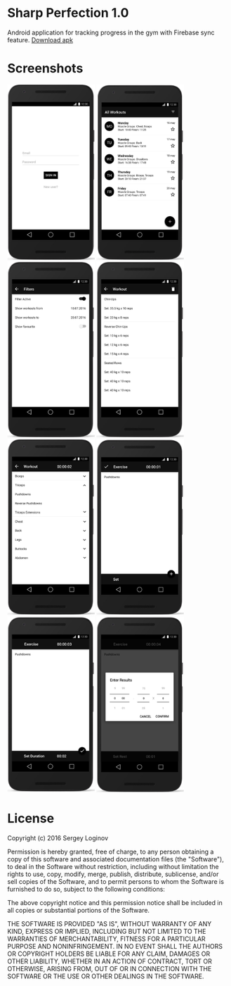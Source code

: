 # Sharp Perfection 1.0
Android application for tracking progress in the gym with Firebase sync feature. [Download apk](/app/app-release.apk)

# Screenshots
<img src="/screenshots/00_sign_in.jpg?raw=true" alt="alt text" width="199" height="400">
<img src="/screenshots/02_main.jpg?raw=true" alt="alt text" width="199" height="400">
<img src="/screenshots/03_filters.jpg?raw=true" alt="alt text" width="199" height="400">
<img src="/screenshots/04_view.jpg?raw=true" alt="alt text" width="199" height="400">
<img src="/screenshots/05_choose_exercise.jpg?raw=true" alt="alt text" width="199" height="400">
<img src="/screenshots/06_start_set.jpg?raw=true" alt="alt text" width="199" height="400">
<img src="/screenshots/07_finish_set.jpg?raw=true" alt="alt text" width="199" height="400">
<img src="/screenshots/08_accept_set.jpg?raw=true" alt="alt text" width="199" height="400">

# License
Copyright (c) 2016 Sergey Loginov

Permission is hereby granted, free of charge, to any person obtaining a copy
of this software and associated documentation files (the "Software"), to deal
in the Software without restriction, including without limitation the rights
to use, copy, modify, merge, publish, distribute, sublicense, and/or sell
copies of the Software, and to permit persons to whom the Software is
furnished to do so, subject to the following conditions:

The above copyright notice and this permission notice shall be included in all
copies or substantial portions of the Software.

THE SOFTWARE IS PROVIDED "AS IS", WITHOUT WARRANTY OF ANY KIND, EXPRESS OR
IMPLIED, INCLUDING BUT NOT LIMITED TO THE WARRANTIES OF MERCHANTABILITY,
FITNESS FOR A PARTICULAR PURPOSE AND NONINFRINGEMENT. IN NO EVENT SHALL THE
AUTHORS OR COPYRIGHT HOLDERS BE LIABLE FOR ANY CLAIM, DAMAGES OR OTHER
LIABILITY, WHETHER IN AN ACTION OF CONTRACT, TORT OR OTHERWISE, ARISING FROM,
OUT OF OR IN CONNECTION WITH THE SOFTWARE OR THE USE OR OTHER DEALINGS IN THE
SOFTWARE.



